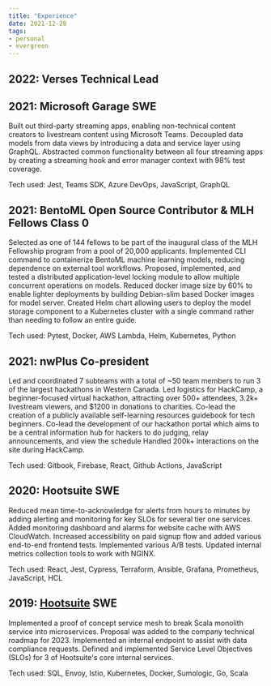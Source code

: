```yaml
---
title: "Experience"
date: 2021-12-28
tags:
- personal
- evergreen
---
```


## 2022: Verses Technical Lead


## 2021: Microsoft Garage SWE
Built out third-party streaming apps, enabling non-technical content creators to livestream content using Microsoft Teams. Decoupled data models from data views by introducing a data and service layer using GraphQL. Abstracted common functionality between all four streaming apps by creating a streaming hook and error manager context with 98% test coverage.

Tech used: Jest, Teams SDK, Azure DevOps, JavaScript, GraphQL

## 2021: BentoML Open Source Contributor & MLH Fellows Class 0
Selected as one of 144 fellows to be part of the inaugural class of the MLH Fellowship program from a pool of 20,000 applicants. Implemented CLI command to containerize BentoML machine learning models, reducing dependence on external tool workflows. Proposed, implemented, and tested a distributed application-level locking module to allow multiple concurrent operations on models. Reduced docker image size by 60% to enable lighter deployments by building Debian-slim based Docker images for model server. Created Helm chart allowing users to deploy the model storage component to a Kubernetes cluster with a single command rather than needing to follow an entire guide.

Tech used: Pytest, Docker, AWS Lambda, Helm, Kubernetes, Python

## 2021: nwPlus Co-president
Led and coordinated 7 subteams with a total of ~50 team members to run 3 of the largest hackathons in Western Canada. Led logistics for HackCamp, a beginner-focused virtual hackathon, attracting over 500+ attendees, 3.2k+ livestream viewers, and $1200 in donations to charities. Co-lead the creation of a publicly available self-learning resources guidebook for tech beginners. Co-lead the development of our hackathon portal which aims to be a central information hub for hackers to do judging, relay announcements, and view the schedule Handled 200k+ interactions on the site during HackCamp.

Tech used: Gitbook, Firebase, React, Github Actions, JavaScript

## 2020: Hootsuite SWE
Reduced mean time-to-acknowledge for alerts from hours to minutes by adding alerting and monitoring for key SLOs for several tier one services. Added monitoring dashboard and alarms for website cache with AWS CloudWatch. Increased accessibility on paid signup flow and added various end-to-end frontend tests. Implemented various A/B tests. Updated internal metrics collection tools to work with NGINX.

Tech used: React, Jest, Cypress, Terraform, Ansible, Grafana, Prometheus, JavaScript, HCL

## 2019: [Hootsuite](posts/hootsuite.md) SWE
Implemented a proof of concept service mesh to break Scala monolith service into microservices. Proposal was added to the company technical roadmap for 2023. Implemented an internal endpoint to assist with data compliance requests. Defined and implemented Service Level Objectives (SLOs) for 3 of Hootsuite's core internal services.

Tech used: SQL, Envoy, Istio, Kubernetes, Docker, Sumologic, Go, Scala